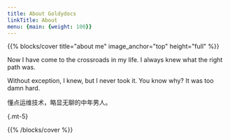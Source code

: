 ```yaml
---
title: About Goldydocs
linkTitle: About
menu: {main: {weight: 100}}
---
```


{{% blocks/cover title="about me" image_anchor="top" height="full" %}}

Now I have come to the crossroads in my life. I always knew what the right path was.

Without exception, I knew, but I never took it. You know why? It was too damn hard.

懂点运维技术，略显无聊的中年男人。

{.mt-5}


{{% /blocks/cover %}}



